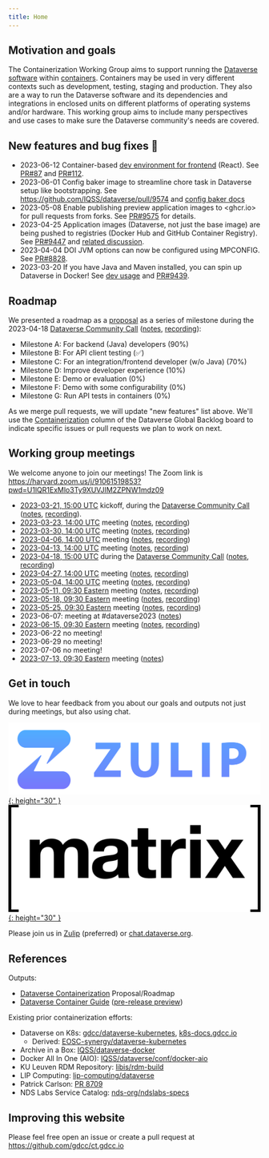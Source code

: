 ```yaml
---
title: Home
---
```


## Motivation and goals

The Containerization Working Group aims to support running the [Dataverse software](https://dataverse.org) within [containers](https://kubernetes.io/docs/concepts/containers/).
Containers may be used in very different contexts such as development, testing, staging and production.
They also are a way to run the Dataverse software and its dependencies and integrations in enclosed units on different platforms of operating systems and/or hardware.
This working group aims to include many perspectives and use cases to make sure the Dataverse community's needs are covered.

## New features and bug fixes 🎁

- 2023-06-12 Container-based [dev environment for frontend](https://github.com/IQSS/dataverse-frontend#local-development-environment) (React). See [PR#87](https://github.com/IQSS/dataverse-frontend/pull/87) and [PR#112](https://github.com/IQSS/dataverse-frontend/pull/112).
- 2023-06-01 Config baker image to streamline chore task in Dataverse setup like bootstrapping. See <https://github.com/IQSS/dataverse/pull/9574> and [config baker docs][]
- 2023-05-08 Enable publishing preview application images to <ghcr.io> for pull requests from forks. See [PR#9575](https://github.com/IQSS/dataverse/pull/9575) for details.
- 2023-04-25 Application images (Dataverse, not just the base image) are being pushed to registries (Docker Hub and GitHub Container Registry). See [PR#9447](https://github.com/IQSS/dataverse/pull/9447) and [related discussion](https://dataverse.zulipchat.com/#narrow/stream/375812-containers/topic/push.20to.20registry).
- 2023-04-04 DOI JVM options can now be configured using MPCONFIG. See [PR#8828](https://github.com/IQSS/dataverse/pull/8828).
- 2023-03-20 If you have Java and Maven installed, you can spin up Dataverse in Docker! See [dev usage][] and [PR#9439](https://github.com/IQSS/dataverse/pull/9439).

[config baker docs]: https://preview.guides.gdcc.io/en/develop/container/configbaker-image.html
[dev usage]: https://preview.guides.gdcc.io/en/develop/container/dev-usage.html

## Roadmap

We presented a roadmap as a [proposal](https://docs.google.com/document/d/14DHDB24Cp_kzpYqhHCKCtnzOw8_WuLOOONyqJHSsaYM/edit) as a series of milestone during the 2023-04-18 [Dataverse Community Call](https://dataverse.org/community-calls) ([notes](https://docs.google.com/document/d/1TmvLrvDJ2dtPN6e6Iu4RT-qFQo4XeR5Tn-TGhvB9mFE/edit?usp=sharing), [recording](https://harvard.zoom.us/rec/share/qQJLuOQYIX5FA5Fsandjuu3L4qIgmV9AKOZ0tZu3ZPcdDmcVw-2D7qn9VcCAojIk.PHPDAOdOWYI_hXCr)):

- Milestone A: For backend (Java) developers (90%)
- Milestone B: For API client testing (✅)
- Milestone C: For an integration/frontend developer (w/o Java) (70%)
- Milestone D: Improve developer experience (10%)
- Milestone E: Demo or evaluation (0%)
- Milestone F: Demo with some configurability (0%)
- Milestone G: Run API tests in containers (0%)

As we merge pull requests, we will update "new features" list above. We'll use the [Containerization](https://github.com/orgs/IQSS/projects/34/views/17) column of the Dataverse Global Backlog board to indicate specific issues or pull requests we plan to work on next.

## Working group meetings

We welcome anyone to join our meetings! The Zoom link is <https://harvard.zoom.us/j/91061519853?pwd=U1lQR1ExMlo3Ty9XUVJIM2ZPNW1mdz09>

- [2023-03-21, 15:00 UTC](https://time.is/compare/1500_21_Mar_2023_in_UTC) kickoff, during the [Dataverse Community Call](https://dataverse.org/community-calls) ([notes](https://docs.google.com/document/d/1r_GMYqYzUyQR2LQ2cqSLWPDuFRzd18PJ-4UFC4Nvnpw/edit#), [recording](https://harvard.zoom.us/rec/share/qb3gd3pboooRa9UHyLyIvPfxVgoahbGWFaxLdJDO2VD-MGMqWnZIsJjc3Rxao6Wu.-Y-CiwvgRwVj8v6c)).
- [2023-03-23, 14:00 UTC](https://time.is/compare/1400_23_Mar_2023_in_UTC) meeting ([notes](https://docs.google.com/document/d/1UmKajGpOH8tkvyEbgIYvHDKZBAMfdvCp8AZC0ZEEtWs/edit?usp=sharing), [recording](https://harvard.zoom.us/rec/share/kviiT4GO2zruomf0T-QHCWqDksK6jT525bPrENNGWf01MhLtZOS0mU3b6Gw-_usp.CnoqlfsFqvOhXEyY))
- [2023-03-30, 14:00 UTC](https://time.is/compare/1400_30_Mar_2023_in_UTC) meeting ([notes](https://docs.google.com/document/d/1Z1PUOp19zJVEGNcFsV7tqPErWQnkVV6qkDo5ZQUHMVM/edit?usp=sharing), [recording](https://harvard.zoom.us/rec/share/HsGlcXqaY-PR0pCWkZFzmmP6zus5pdXq4AlKhM4EgRTF-3OEB74wZhv7e7dueebp.RsriUxxBS4KYdSa3))
- [2023-04-06, 14:00 UTC](https://time.is/compare/1400_06_Apr_2023_in_UTC) meeting ([notes](https://docs.google.com/document/d/1YVIKW7stAiGwJtuijDlC85cBnBGdEsi_z0mJb0FOysw/edit?usp=sharing), [recording](https://harvard.zoom.us/rec/share/nv8YUZ4T0XwHLCJOZHTtNUORe5hhMSnpVnfDalAVgqM_i_OLnpttQHz-0wPDBOk.Cd-4oWXs-tJUaCg_))
- [2023-04-13, 14:00 UTC](https://time.is/compare/1400_13_Apr_2023_in_UTC) meeting ([notes](https://docs.google.com/document/d/1qmMRiXoRl_mKugD0qXynzep4pL0hHwCKHMBDF5jCtWs/edit?usp=sharing), [recording](https://harvard.zoom.us/rec/share/9tnJO4URrE9W1YnB3gu71LHadV480KFDZovxaPkOv0k6_0h9AAqzxej7_fEcD0an.uY_9scBGRb1YIVoW))
- [2023-04-18, 15:00 UTC](https://time.is/compare/1500_18_Apr_2023_in_UTC) during the [Dataverse Community Call](https://dataverse.org/community-calls) ([notes](https://docs.google.com/document/d/1TmvLrvDJ2dtPN6e6Iu4RT-qFQo4XeR5Tn-TGhvB9mFE/edit?usp=sharing), [recording](https://harvard.zoom.us/rec/share/qQJLuOQYIX5FA5Fsandjuu3L4qIgmV9AKOZ0tZu3ZPcdDmcVw-2D7qn9VcCAojIk.PHPDAOdOWYI_hXCr))
- [2023-04-27, 14:00 UTC](https://time.is/compare/1400_27_Apr_2023_in_UTC) meeting ([notes](https://docs.google.com/document/d/1Hz47lLjE9h1-YE5zD2wu4tT1ObB6vB6Nr3m16pQ4LF4/edit?usp=sharing), [recording](https://harvard.zoom.us/rec/share/aBdeEowQUqdKH2H9aTF_ypWe1OI3SZj6t4m_KUJi0Sjui2e7g123GnI92Itij2fV.Vi1OWvqiXVJjbRgz))
- [2023-05-04, 14:00 UTC](https://time.is/compare/1400_4_May_2023_in_UTC) meeting ([notes](https://docs.google.com/document/d/1U3yvg9yG5Wnm_tQkDLf5XyREYyFVoRE4_-UvnxuryVE/edit?usp=sharing), [recording](https://harvard.zoom.us/rec/share/YcaITLENsu8xdvaH6XmxENjd00TCeTzI_pIpBVMi97Nyj176C96kPsIjaEtLclG_.pSX9c_GjP79zKdZH))
- [2023-05-11, 09:30 Eastern](https://time.is/compare/0930_11_May_2023_in_Boston) meeting ([notes](https://docs.google.com/document/d/1eQVm88dP2rgM9DKn4ivoWBx6MOK6aXfkLhsZN-Y3fsc/edit?usp=sharing), [recording](https://harvard.zoom.us/rec/share/1kOYrK9YRTDPv2OYES_doujAWbEyOp3hNHkcBR_iH4HvAFGYjfdoKADz0Xa1WHP3.nmdgF82lfLUQY_uN))
- [2023-05-18, 09:30 Eastern](https://time.is/compare/0930_18_May_2023_in_Boston) meeting ([notes](https://docs.google.com/document/d/1VuUkGSdL03nPPMepYUMk59qEfljgRkzN0oXvEp9UkqI/edit?usp=sharing), [recording](https://harvard.zoom.us/rec/share/QZ4XDtwJrVjTAI5o_TgnyNjV8LDPYMjrVWiN5Mz0o3u3CXctJj06HVhDprNDTt9T.pKy533mltH4GH07N))
- [2023-05-25, 09:30 Eastern](https://time.is/compare/0930_25_May_2023_in_Boston) meeting ([notes](https://docs.google.com/document/d/11wz1xZuzX5SnaGyrJJM8ogCzdgORIdhWfMMpUyDhXUA/edit?usp=sharing), [recording](https://harvard.zoom.us/rec/share/ipvR-ue7MuZ8QEVo0BmykWtCk17HbEGf_FyuN9Djxh_u0gBmA4uIBNZ2racARA2n.iL9gDYgDac-ag9qn))
- 2023-06-07: meeting at #dataverse2023 ([notes](https://docs.google.com/document/d/1bjQtkE8e67suNKQvgXPJm2-5TCVpvz8UAOk6626TJEY/edit?usp=sharing))
- [2023-06-15, 09:30 Eastern](https://time.is/compare/0930_15_June_2023_in_Boston) meeting ([notes](https://docs.google.com/document/d/1Ajoz1TqmeVUQTp6LMP5xP5l5vaiKtlg65mqW3Ep3prI/edit?usp=sharing), [recording](https://harvard.zoom.us/rec/share/X8n8doyhW9jHftXdLVz5yc1NpfOmg4kT-3gfu9jk0tISTYiAL9e3H1GhpV7R7O3P.SWZQyUoaM0KRMKv9))
- 2023-06-22 no meeting!
- 2023-06-29 no meeting!
- 2023-07-06 no meeting!
- [2023-07-13, 09:30 Eastern](https://time.is/compare/0930_13_July_2023_in_Boston) meeting ([notes](https://docs.google.com/document/d/1NNHuu8pVZmDkNf-decFWHYeo94ZcHX6PauurrACOsU8/edit?usp=sharing))


## Get in touch

We love to hear feedback from you about our goals and outputs not just during meetings, but also using chat.

[![](imgs/zulip.png){: height="30" }](https://dataverse.zulipchat.com/#narrow/stream/375812-containers/) [![](imgs/matrix.png){: height="30" }](https://chat.dataverse.org)

Please join us in [Zulip](https://dataverse.zulipchat.com/#narrow/stream/375812-containers/) (preferred) or [chat.dataverse.org](https://chat.dataverse.org).

## References

Outputs:

- [Dataverse Containerization](https://docs.google.com/document/d/14DHDB24Cp_kzpYqhHCKCtnzOw8_WuLOOONyqJHSsaYM/edit) Proposal/Roadmap
- [Dataverse Container Guide](https://guides.dataverse.org/en/latest/container/index.html) ([pre-release preview](https://preview.guides.gdcc.io/en/develop/container/index.html))

Existing prior containerization efforts:
- Dataverse on K8s: [gdcc/dataverse-kubernetes](https://github.com/gdcc/dataverse-kubernetes), [k8s-docs.gdcc.io](https://k8s-docs.gdcc.io)
   - Derived: [EOSC-synergy/dataverse-kubernetes](https://github.com/EOSC-synergy/dataverse-kubernetes/tree/5.12)
- Archive in a Box: [IQSS/dataverse-docker](https://github.com/IQSS/dataverse-docker)
- Docker All In One (AIO): [IQSS/dataverse/conf/docker-aio](https://github.com/IQSS/dataverse/tree/develop/conf/docker-aio)
- KU Leuven RDM Repository: [libis/rdm-build](https://github.com/libis/rdm-build)
- LIP Computing: [lip-computing/dataverse](https://gitlab.com/lip-computing/dataverse)
- Patrick Carlson: [PR 8709](https://github.com/IQSS/dataverse/pull/8709)
- NDS Labs Service Catalog: [nds-org/ndslabs-specs](https://github.com/nds-org/ndslabs-specs/blob/2.0.1/dataverse/dataverse.json)

## Improving this website

Please feel free open an issue or create a pull request at <https://github.com/gdcc/ct.gdcc.io>
